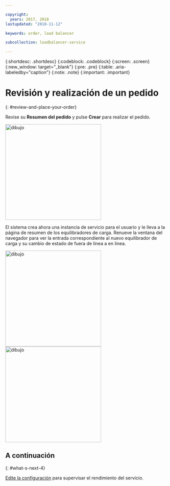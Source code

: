 ```yaml
---

copyright:
  years: 2017, 2018
lastupdated: "2018-11-12"

keywords: order, load balancer

subcollection: loadbalancer-service

---
```


{:shortdesc: .shortdesc}
{:codeblock: .codeblock}
{:screen: .screen}
{:new_window: target="_blank"}
{:pre: .pre}
{:table: .aria-labeledby="caption"}
{:note: .note}
{:important: .important}

# Revisión y realización de un pedido
{: #review-and-place-your-order}

Revise su **Resumen del pedido** y pulse **Crear** para realizar el pedido.

<img src="images/review-order-lb.png" alt="dibujo" style="width: 300px;"/>

El sistema crea ahora una instancia de servicio para el usuario y le lleva a la página de resumen de los equilibradores de carga. Renueve la ventana del navegador para ver la entrada correspondiente al nuevo equilibrador de carga y su cambio de estado de fuera de línea a en línea.  

<img src="images/summary-offline.png" alt="dibujo" style="width: 300px;"/>

<img src="images/summary-online.png" alt="dibujo" style="width: 300px;"/>

## A continuación
{: #what-s-next-4}

[Edite la configuración](/docs/infrastructure/loadbalancer-service?topic=loadbalancer-service-monitoring-and-managing-your-service) para supervisar el rendimiento del servicio.
